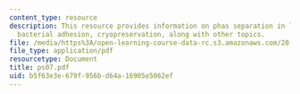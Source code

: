 ```yaml
---
content_type: resource
description: This resource provides information on phas separation in lipid membranes,
  bacterial adhesion, cryopreservation, along with other topics.
file: /media/https%3A/open-learning-course-data-rc.s3.amazonaws.com/20-110j-thermodynamics-of-biomolecular-systems-fall-2005/b5f63e3e679f956bd64a16905e5062ef_ps07.pdf
file_type: application/pdf
resourcetype: Document
title: ps07.pdf
uid: b5f63e3e-679f-956b-d64a-16905e5062ef
---
```

